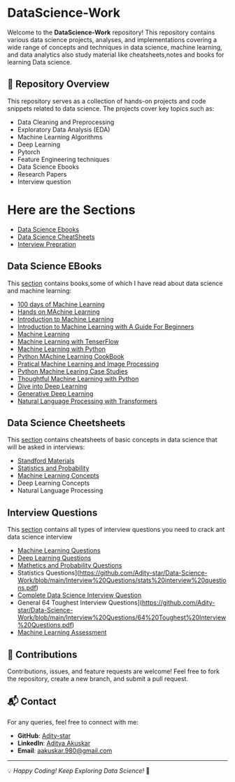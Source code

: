 # DataScience-Work

Welcome to the **DataScience-Work** repository! This repository contains various data science projects, analyses, and implementations covering a wide range of concepts and techniques in data science, machine learning, and data analytics also study material like cheatsheets,notes and books for learning Data science.

## 📌 Repository Overview
This repository serves as a collection of hands-on projects and code snippets related to data science. The projects cover key topics such as:
- Data Cleaning and Preprocessing
- Exploratory Data Analysis (EDA)
- Machine Learning Algorithms
- Deep Learning
- Pytorch
- Feature Engineering techniques
- Data Science Ebooks
- Research Papers
- Interview question

# Here are the Sections
* [Data Science Ebooks](#data-science-ebooks)
* [Data Science CheatSheets](#data-science-cheetsheets)
* [Interview Prepration](#interview-questions)


## Data Science EBooks
This [section](https://github.com/Adity-star/Data-Science-Work/tree/main/EBooks) contains books,some of which I have read about data science and machine learning:
* [100 days of Machine Learning](https://github.com/Adity-star/Data-Science-Work/blob/main/EBooks/100%20Days%20of%20Machine%20Learning.pdf)
* [Hands on MAchine Learning](https://github.com/Adity-star/Data-Science-Work/blob/main/EBooks/Hands-On_Machine_Learning_with_Scikit-Learn-Keras-and-TensorFlow-2nd-Edition-Aurelien-Geron.pdf)
* [Introduction tp Machine Learning](https://github.com/Adity-star/Data-Science-Work/blob/main/EBooks/Introduction%20to%20Machine%20Learning.pdf)
* [Introduction to Machine Learning with A Guide For Beginners](https://github.com/Adity-star/Data-Science-Work/blob/main/EBooks/Introduction_to_Machine_Learning_with_Python_A_Guide_for_Beginners.epub)
* [Machine Learning](https://github.com/Adity-star/Data-Science-Work/blob/main/EBooks/Machine%20Learning%20(%20etc.)%20(z-lib.org).pdf)
* [Machine Learning with TenserFlow](https://github.com/Adity-star/Data-Science-Work/blob/main/EBooks/Machine%20Learning%20with%20TensorFlow%20(%20PDFDrive%20).pdf)
* [Machine Learning with Python](https://github.com/Adity-star/Data-Science-Work/blob/main/EBooks/Machine_Learning_with_Python.pdf)
* [Python MAchine Learning CookBook](https://github.com/Adity-star/Data-Science-Work/blob/main/EBooks/Machine_Learning_with_Python_Cookbook_Practical_Solutions_from_Preprocessing.pdf)
* [Pratical Machine Learning and Image Processing](https://github.com/Adity-star/Data-Science-Work/blob/main/EBooks/Machine_Learning_with_Python_Cookbook_Practical_Solutions_from_Preprocessing.pdf)
* [Python Machine Learing Case Studies](https://github.com/Adity-star/Data-Science-Work/blob/main/EBooks/Python%20Machine%20Learning%20Case%20Studies.pdf)
* [Thoughtful Machine Learning with Python](https://github.com/Adity-star/Data-Science-Work/blob/main/EBooks/Thoughtful%20Machine%20Learning.pdf)
* [Dive into Deep Learning](https://github.com/Adity-star/Data-Science-Work/blob/main/EBooks/d2l-en.pdf)
* [Generative Deep Learning](https://github.com/Adity-star/Data-Science-Work/blob/main/EBooks/generative-deep-learning-teaching-machines-to-paint-write-compose-and-play-2nbsped-1098134184-9781098134181.pdf)
* [Natural Language Processing with Transformers](https://github.com/Adity-star/Data-Science-Work/blob/main/EBooks/natural-language-processing-with-transformers-revised-edition-1098136799-9781098136796-9781098103248.pdf)


## Data Science Cheetsheets
This [section](https://github.com/Adity-star/Data-Science-Work/tree/main/CheatSheets) contains cheatsheets of basic concepts in data science that will be asked in interviews:
* [Standford Materials](https://github.com/Adity-star/Data-Science-Work/tree/main/CheatSheets#stanford-materials)
* [Statistics and Probability](https://github.com/Adity-star/Data-Science-Work/tree/main/CheatSheets#statistics-and-probability)
* [Machine Learning Concepts](https://github.com/Adity-star/Data-Science-Work/tree/main/CheatSheets#machine-learning-concepts)
* Deep Learning Concepts
* Natural Language Processing

## Interview Questions
This [section](https://github.com/Adity-star/Data-Science-Work/tree/main/Interview%20Questions) contains all types of interview questions you need to crack ant data science interview
* [Machine Learning Questions](https://github.com/Adity-star/Data-Science-Work/blob/main/Interview%20Questions/list_of_questions_machine_learning.md)
* [Deep Learning Questions](https://github.com/Adity-star/Data-Science-Work/blob/main/Interview%20Questions/list_of_questions_deep_learning.md)
* [Mathetics and Probability Questions](https://github.com/Adity-star/Data-Science-Work/blob/main/Interview%20Questions/list_of_questions_mathematics.md)
*  Statistics Questions](https://github.com/Adity-star/Data-Science-Work/blob/main/Interview%20Questions/stats%20interview%20questions.pdf)
*   [Complete Data Science Interview Question](https://github.com/Adity-star/Data-Science-Work/blob/main/Interview%20Questions/Data%20Science%20interview%20questions.pdf)
* General 64 Toughest Interview Questions](https://github.com/Adity-star/Data-Science-Work/blob/main/Interview%20Questions/64%20Toughest%20Interview%20Questions.pdf)
* [Machine Learning Assessment](https://github.com/Adity-star/Data-Science-Work/blob/main/Interview%20Questions/Machine%20Learning%20Assessmentpdf.pdf)
  


## 📢 Contributions
Contributions, issues, and feature requests are welcome! Feel free to fork the repository, create a new branch, and submit a pull request.

## 📬 Contact
For any queries, feel free to connect with me:
- **GitHub**: [Adity-star](https://github.com/Adity-star)
- **LinkedIn**: [Aditya Akuskar](https://www.linkedin.com/in/aditya-a-27b43533a/)
- **Email**: aakuskar.980@gmail.com

---
💡 _Happy Coding! Keep Exploring Data Science!_ 🚀

